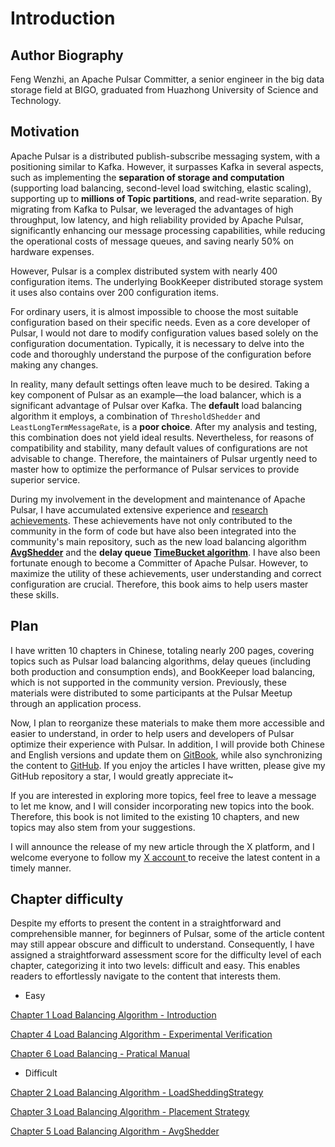 # Introduction

## Author Biography

Feng Wenzhi, an Apache Pulsar Committer, a senior engineer in the big data storage field at BIGO, graduated from Huazhong University of Science and Technology.



## Motivation

Apache Pulsar is a distributed publish-subscribe messaging system, with a positioning similar to Kafka. However, it surpasses Kafka in several aspects, such as implementing the **separation of storage and computation** (supporting load balancing, second-level load switching, elastic scaling), supporting up to **millions of Topic partitions**, and read-write separation. By migrating from Kafka to Pulsar, we leveraged the advantages of high throughput, low latency, and high reliability provided by Apache Pulsar, significantly enhancing our message processing capabilities, while reducing the operational costs of message queues, and saving nearly 50% on hardware expenses.

However, Pulsar is a complex distributed system with nearly 400 configuration items. The underlying BookKeeper distributed storage system it uses also contains over 200 configuration items.

For ordinary users, it is almost impossible to choose the most suitable configuration based on their specific needs. Even as a core developer of Pulsar, I would not dare to modify configuration values based solely on the configuration documentation. Typically, it is necessary to delve into the code and thoroughly understand the purpose of the configuration before making any changes.

In reality, many default settings often leave much to be desired. Taking a key component of Pulsar as an example—the load balancer, which is a significant advantage of Pulsar over Kafka. The **default** load balancing algorithm it employs, a combination of `ThresholdShedder` and `LeastLongTermMessageRate`, is a **poor choice**. After my analysis and testing, this combination does not yield ideal results. Nevertheless, for reasons of compatibility and stability, many default values of configurations are not advisable to change. Therefore, the maintainers of Pulsar urgently need to master how to optimize the performance of Pulsar services to provide superior service.

During my involvement in the development and maintenance of Apache Pulsar, I have accumulated extensive experience and [research achievements](https://github.com/apache/pulsar/commits?author=thetumbled). These achievements have not only contributed to the community in the form of code but have also been integrated into the community's main repository, such as the new load balancing algorithm [**AvgShedder**](https://github.com/apache/pulsar/pull/22949) and the **delay queue** [**TimeBucket algorithm**](https://github.com/apache/pulsar/pull/23611). I have also been fortunate enough to become a Committer of Apache Pulsar. However, to maximize the utility of these achievements, user understanding and correct configuration are crucial. Therefore, this book aims to help users master these skills.



## Plan

I have written 10 chapters in Chinese, totaling nearly 200 pages, covering topics such as Pulsar load balancing algorithms, delay queues (including both production and consumption ends), and BookKeeper load balancing, which is not supported in the community version. Previously, these materials were distributed to some participants at the Pulsar Meetup through an application process.

Now, I plan to reorganize these materials to make them more accessible and easier to understand, in order to help users and developers of Pulsar optimize their experience with Pulsar. In addition, I will provide both Chinese and English versions and update them on [GitBook](https://tumbleds-library.gitbook.io/thetumbleds-library), while also synchronizing the content to [GitHub](https://github.com/thetumbled/Practical-Optimization-of-Apache-Pulsar). If you enjoy the articles I have written, please give my GitHub repository a star, I would greatly appreciate it\~

If you are interested in exploring more topics, feel free to leave a message to let me know, and I will consider incorporating new topics into the book. Therefore, this book is not limited to the existing 10 chapters, and new topics may also stem from your suggestions.

I will announce the release of my new article through the X platform, and I welcome everyone to follow my [X account ](https://x.com/thetumbledd)to receive the latest content in a timely manner.



## &#x20;Chapter difficulty

Despite my efforts to present the content in a straightforward and comprehensible manner, for beginners of Pulsar, some of the article content may still appear obscure and difficult to understand. Consequently, I have assigned a straightforward assessment score for the difficulty level of each chapter, categorizing it into two levels: difficult and easy. This enables readers to effortlessly navigate to the content that interests them.

* Easy

[Chapter 1 Load Balancing Algorithm - Introduction](chapter-1-load-balancing-algorithm/)

[Chapter 4 Load Balancing Algorithm - Experimental Verification](chapter-4-load-balancing-algorithm-experimental-verification/)

[Chapter 6 Load Balancing - Pratical Manual](chapter-6-load-balancing-pratical-manual.md)

&#x20;

* Difficult

[Chapter 2 Load Balancing Algorithm - LoadSheddingStrategy](chapter-2-load-balancing-algorithm-principles-and-analysis-load-shedding-strategy/)

[Chapter 3 Load Balancing Algorithm - Placement Strategy](chapter-3-load-balancing-algorithm-principles-and-analysis-placement-strategy/README)

[Chapter 5 Load Balancing Algorithm - AvgShedder](chapter-5-load-balancing-algorithm-avgshedder/)



&#x20;

&#x20;

















